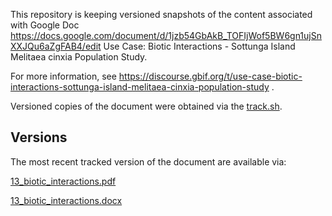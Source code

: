 This repository is keeping versioned snapshots of the content associated with Google Doc https://docs.google.com/document/d/1jzb54GbAkB_TOFIjWof5BW6gn1ujSnXXJQu6aZgFAB4/edit Use Case: Biotic Interactions - Sottunga Island Melitaea cinxia Population Study. 

For more information, see https://discourse.gbif.org/t/use-case-biotic-interactions-sottunga-island-melitaea-cinxia-population-study . 

Versioned copies of the document were obtained via the [track.sh](./track.sh).

## Versions

The most recent tracked version of the document are available via:

[13_biotic_interactions.pdf](./13_biotic_interactions.pdf)

[13_biotic_interactions.docx](./13_biotic_interactions.docx)
